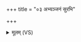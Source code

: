 +++
title = "०३ अभ्यञ्जनं सुरभि"

+++
<details><summary>मूलम् (VS)</summary>

अ॒भ्यञ्ज॑नं सुर॒भि सा समृ॑द्धि॒र्हिर॑ण्यं॒ वर्च॒स्तदु॑ पू॒त्रिम॑मे॒व।  
सर्वा॑ प॒वित्रा॒ वित॒ताध्य॒स्मत्तन्मा ता॑री॒न्निरृ॑ति॒र्मो अरा॑तिः ॥
</details>